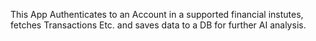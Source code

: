 This App Authenticates to an Account in a supported financial instutes, fetches Transactions Etc. and saves data to a DB for further AI analysis.  